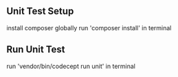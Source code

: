## Unit Test Setup
install composer globally
run 'composer install' in terminal

## Run Unit Test
run 'vendor/bin/codecept run unit' in terminal